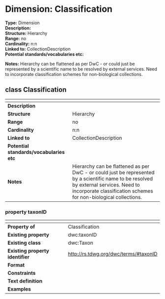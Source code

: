 **Dimension:** Classification  
======
**Type:** Dimension  
**Description:**  
**Structure:**	Hierarchy  
**Range:**	no  
**Cardinality:**	n:n  
**Linked to:**	CollectionDescription  
**Potential standards/vocabularies etc:**  

**Notes:** Hierarchy can be flattened as per DwC - or could just be represented by a scientific name to be resolved by external services.
Need to incorporate classification schemes for non-biological collections.	

## class Classification

| <!-- --> | <!-- --> |
| ---- | ---- |
| **Description** |  |
| **Structure** | Hierarchy |
| **Range** | no |
| **Cardinality** | n:n |
| **Linked to** | CollectionDescription |
| **Potential standards/vocabularies etc** | |
| **Notes** | Hierarchy can be flattened as per DwC - or could just be represented by a scientific name to be resolved by external services. Need to incorporate classification schemes for non-biological collections. |

### property taxonID

| <!-- --> | <!-- --> |
| ---- | ---- |
| **Property of** | Classification |
| **Existing property** | dwc:taxonID |
| **Existing class** | dwc:Taxon |
| **Existing property identifier** | http://rs.tdwg.org/dwc/terms/#taxonID |
| **Format** |  |
| **Constraints** |  |
| **Text definition** |  |
| **Examples** |  |
 
